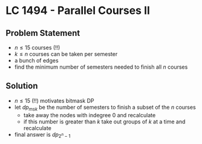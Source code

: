 # LC 1494 - Parallel Courses II
## Problem Statement
- $n \leq 15$ courses (!!)
- $k \leq n$ courses can be taken per semester
- a bunch of edges
- find the minimum number of semesters needed to finish all $n$ courses
## Solution
- $n \leq 15$ (!!) motivates bitmask DP
- let $dp_{msk}$ be the number of semesters to finish a subset of the $n$ courses
	- take away the nodes with indegree 0 and recalculate
	- if this number is greater than $k$ take out groups of $k$ at a time and recalculate
- final answer is $dp_{2^n-1}$